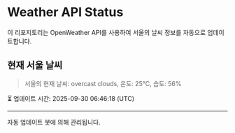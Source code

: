 
# Weather API Status

이 리포지토리는 OpenWeather API를 사용하여 서울의 날씨 정보를 자동으로 업데이트합니다.

## 현재 서울 날씨
> 서울의 현재 날씨: overcast clouds, 온도: 25°C, 습도: 56%

⏳ 업데이트 시간: 2025-09-30 06:46:18 (UTC)

---
자동 업데이트 봇에 의해 관리됩니다.
